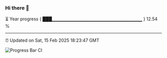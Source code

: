 ### Hi there 👋

⏳ Year progress { ███▁▁▁▁▁▁▁▁▁▁▁▁▁▁▁▁▁▁▁▁▁▁▁▁▁▁▁ } 12.54 %

---

⏰ Updated on Sat, 15 Feb 2025 18:23:47 GMT

![Progress Bar CI](https://github.com/liununu/liununu/workflows/Progress%20Bar%20CI/badge.svg)
